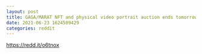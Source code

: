 ```yaml
--- 
layout: post 
title: GAGA/MARAT NFT and physical video portrait auction ends tomorrow. (accepting bids in ethereum) 
date: 2021-06-23 1624509429 
categories: reddit 
--- 
```

https://redd.it/o6tnox